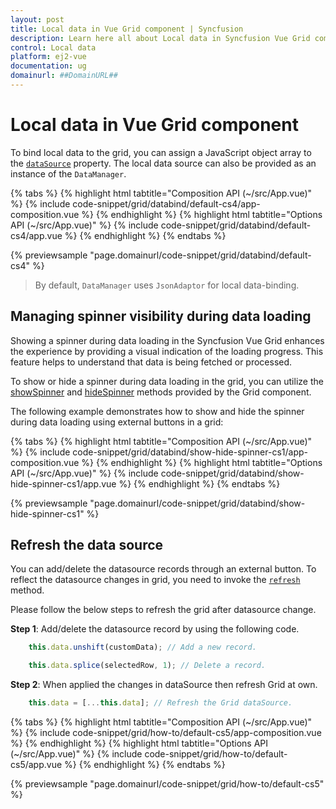 ```yaml
---
layout: post
title: Local data in Vue Grid component | Syncfusion
description: Learn here all about Local data in Syncfusion Vue Grid component of Syncfusion Essential JS 2 and more.
control: Local data 
platform: ej2-vue
documentation: ug
domainurl: ##DomainURL##
---
```


# Local data in Vue Grid component

To bind local data to the grid, you can assign a JavaScript object array to the [`dataSource`](https://ej2.syncfusion.com/vue/documentation/api/grid/#datasource) property. The local data source can also be provided as an instance of the `DataManager`.

{% tabs %}
{% highlight html tabtitle="Composition API (~/src/App.vue)" %}
{% include code-snippet/grid/databind/default-cs4/app-composition.vue %}
{% endhighlight %}
{% highlight html tabtitle="Options API (~/src/App.vue)" %}
{% include code-snippet/grid/databind/default-cs4/app.vue %}
{% endhighlight %}
{% endtabs %}
        
{% previewsample "page.domainurl/code-snippet/grid/databind/default-cs4" %}

> By default, `DataManager` uses `JsonAdaptor` for local data-binding.

## Managing spinner visibility during data loading

Showing a spinner during data loading in the Syncfusion Vue Grid enhances the experience by providing a visual indication of the loading progress. This feature helps to understand that data is being fetched or processed.

To show or hide a spinner during data loading in the grid, you can utilize the [showSpinner](https://ej2.syncfusion.com/vue/documentation/api/grid/#showspinner) and [hideSpinner](https://ej2.syncfusion.com/vue/documentation/api/grid/#hidespinner) methods provided by the Grid component.

The following example demonstrates how to show and hide the spinner during data loading using external buttons in a grid:

{% tabs %}
{% highlight html tabtitle="Composition API (~/src/App.vue)" %}
{% include code-snippet/grid/databind/show-hide-spinner-cs1/app-composition.vue %}
{% endhighlight %}
{% highlight html tabtitle="Options API (~/src/App.vue)" %}
{% include code-snippet/grid/databind/show-hide-spinner-cs1/app.vue %}
{% endhighlight %}
{% endtabs %}
        
{% previewsample "page.domainurl/code-snippet/grid/databind/show-hide-spinner-cs1" %}

## Refresh the data source

You can add/delete the datasource records through an external button. To reflect the datasource changes in grid, you need to invoke the [`refresh`](https://ej2.syncfusion.com/vue/documentation/api/grid/#refresh) method.

Please follow the below steps to refresh the grid after datasource change.

**Step 1**: Add/delete the datasource record by using the following code.

```ts
    this.data.unshift(customData); // Add a new record.

    this.data.splice(selectedRow, 1); // Delete a record.
```

**Step 2**: When applied the changes in dataSource then refresh Grid at own.

```ts
    this.data = [...this.data]; // Refresh the Grid dataSource.
```

{% tabs %}
{% highlight html tabtitle="Composition API (~/src/App.vue)" %}
{% include code-snippet/grid/how-to/default-cs5/app-composition.vue %}
{% endhighlight %}
{% highlight html tabtitle="Options API (~/src/App.vue)" %}
{% include code-snippet/grid/how-to/default-cs5/app.vue %}
{% endhighlight %}
{% endtabs %}
        
{% previewsample "page.domainurl/code-snippet/grid/how-to/default-cs5" %}